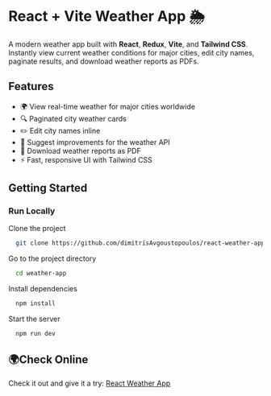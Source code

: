 # React + Vite Weather App 🌦️

A modern weather app built with **React**, **Redux**, **Vite**, and **Tailwind CSS**. Instantly view current weather conditions for major cities, edit city names, paginate results, and download weather reports as PDFs.

## Features

- 🌍 View real-time weather for major cities worldwide
- 🔍 Paginated city weather cards
- ✏️ Edit city names inline
- 📝 Suggest improvements for the weather API
- 📄 Download weather reports as PDF
- ⚡ Fast, responsive UI with Tailwind CSS

## Getting Started

### Run Locally

Clone the project

```bash
  git clone https://github.com/dimitrisAvgoustopoulos/react-weather-app.git
```

Go to the project directory

```bash
  cd weather-app
```

Install dependencies

```bash
  npm install
```

Start the server

```bash
  npm run dev
```

## 🌍Check Online
Check it out and give it a try: [React Weather App](https://react-weather-app-beta-tawny.vercel.app//) 
